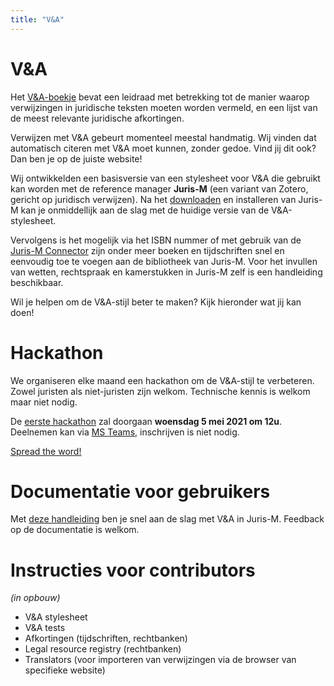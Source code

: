 ```yaml
---
title: "V&A"
---     
```


# V&A

Het [V&A-boekje](https://www.verwijzingen-en-afkortingen.be) bevat een leidraad met betrekking tot de manier waarop verwijzingen in juridische teksten moeten worden vermeld, en een lijst van de meest relevante juridische afkortingen.

Verwijzen met V&A gebeurt momenteel meestal handmatig. Wij vinden dat automatisch citeren met V&A moet kunnen, zonder gedoe. Vind jij dit ook? Dan ben je op de juiste website!

Wij ontwikkelden een basisversie van een stylesheet voor V&A die gebruikt kan worden met de reference manager **Juris-M** (een variant van Zotero, gericht op juridisch verwijzen). Na het [downloaden](https://juris-m.github.io/release/) en installeren van Juris-M kan je onmiddellijk aan de slag met de huidige versie van de V&A-stylesheet.

Vervolgens is het mogelijk via het ISBN nummer of met gebruik van de [Juris-M Connector](https://juris-m.github.io/downloads) zijn onder meer boeken en tijdschriften snel en eenvoudig toe te voegen aan de bibliotheek van Juris-M. Voor het invullen van wetten, rechtspraak en kamerstukken in Juris-M zelf is een handleiding beschikbaar.

Wil je helpen om de V&A-stijl beter te maken? Kijk hieronder wat jij kan doen!

# Hackathon

We organiseren elke maand een hackathon om de V&A-stijl te verbeteren. Zowel juristen als niet-juristen zijn welkom. Technische kennis is welkom maar niet nodig. 

De [eerste hackathon](/v-en-a/pages/hackathon.md) zal doorgaan **woensdag 5 mei 2021 om 12u**. Deelnemen kan via [MS Teams](https://teams.microsoft.com/l/meetup-join/19%3ameeting_ZGYwY2MxMWItMzczOS00ZmMyLTk3NzUtOTU4MjBmNzkwYzBm%40thread.v2/0?context=%7b%22Tid%22%3a%223973589b-9e40-4eb5-800e-b0b6383d1621%22%2c%22Oid%22%3a%228169e633-6dfd-45c3-828d-13ef4b5e7e95%22%7d), inschrijven is niet nodig. 

[Spread the word!](https://twitter.com/rbibkuleuven/status/1384828291367030786)

# Documentatie voor gebruikers

Met [deze handleiding](/v-en-a/pages/handleiding.md) ben je snel aan de slag met V&A in Juris-M. Feedback op de documentatie is welkom.

# Instructies voor contributors
*(in opbouw)*

- V&A stylesheet
- V&A tests
- Afkortingen (tijdschriften, rechtbanken)
- Legal resource registry (rechtbanken)
- Translators (voor importeren van verwijzingen via de browser van specifieke website)
